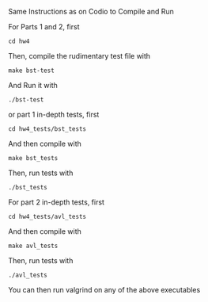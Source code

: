 Same Instructions as on Codio to Compile and Run

For Parts 1 and 2, first
```
cd hw4
```

Then, compile the rudimentary test file with
```
make bst-test
```
And Run it with
```
./bst-test
```

or part 1 in-depth tests, first
```
cd hw4_tests/bst_tests
```
And then compile with 
```
make bst_tests
```
Then, run tests with
```
./bst_tests
```

For part 2 in-depth tests, first
```
cd hw4_tests/avl_tests
```
And then compile with 
```
make avl_tests
```
Then, run tests with
```
./avl_tests
```

You can then run valgrind on any of the above executables
